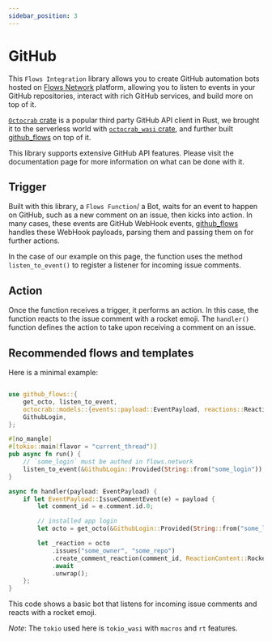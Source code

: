 ```yaml
---
sidebar_position: 3
---
```

# GitHub 

This `Flows Integration` library allows you to create GitHub automation bots hosted on [Flows Network](https://flows.network/) platform, allowing you to listen to events in your GitHub repositories, interact with rich GitHub services, and build more on top of it.

[`Octocrab` crate](https://docs.rs/octocrab) is a popular third party GitHub API client in Rust, we brought it to the serverless world with [`octocrab_wasi` crate](https://docs.rs/octocrab_wasi), and further built [github_flows](https://docs.rs/github_flows) on top of it.

This library supports extensive GitHub API features. Please visit the documentation page for more information on what can be done with it.


## Trigger

Built with this library, a `Flows Function`/ a Bot, waits for an event to happen on GitHub, such as a new comment on an issue, then kicks into action. In many cases, these events are GitHub WebHook events, [github_flows](https://docs.rs/github_flows) handles these WebHook payloads, parsing them and passing them on for further actions.

In the case of our example on this page, the function uses the method `listen_to_event()` to register a listener for incoming issue comments.


## Action

Once the function receives a trigger, it performs an action. In this case, the function reacts to the issue comment with a rocket emoji. The `handler()` function defines the action to take upon receiving a comment on an issue.
## Recommended flows and templates

Here is a minimal example:

```rust

use github_flows::{
    get_octo, listen_to_event,
    octocrab::models::{events::payload::EventPayload, reactions::ReactionContent},
    GithubLogin,
};

#[no_mangle]
#[tokio::main(flavor = "current_thread")]
pub async fn run() {
    // `some_login` must be authed in flows.network
    listen_to_event(&GithubLogin::Provided(String::from("some_login")), "some_owner", "some_repo", vec!["issue_comment"], handler).await;
}

async fn handler(payload: EventPayload) {
    if let EventPayload::IssueCommentEvent(e) = payload {
        let comment_id = e.comment.id.0;

        // installed app login
        let octo = get_octo(&GithubLogin::Provided(String::from("some_login")));

        let _reaction = octo
            .issues("some_owner", "some_repo")
            .create_comment_reaction(comment_id, ReactionContent::Rocket)
            .await
            .unwrap();
    };
}
```



This code shows a basic bot that listens for incoming issue comments and reacts with a rocket emoji.

*Note*: The `tokio` used here is `tokio_wasi` with `macros` and `rt` features.
